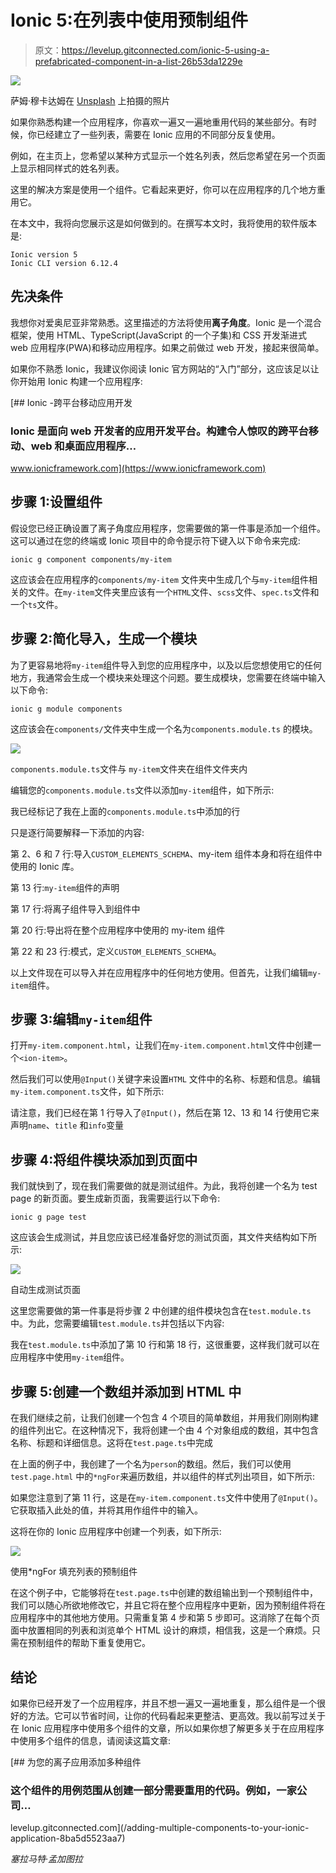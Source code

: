 # Ionic 5:在列表中使用预制组件

> 原文：<https://levelup.gitconnected.com/ionic-5-using-a-prefabricated-component-in-a-list-26b53da1229e>

![](img/2a310d5c40788767df21d44f5c01843f.png)

萨姆·穆卡达姆在 [Unsplash](https://unsplash.com?utm_source=medium&utm_medium=referral) 上拍摄的照片

如果你熟悉构建一个应用程序，你喜欢一遍又一遍地重用代码的某些部分。有时候，你已经建立了一些列表，需要在 Ionic 应用的不同部分反复使用。

例如，在主页上，您希望以某种方式显示一个姓名列表，然后您希望在另一个页面上显示相同样式的姓名列表。

这里的解决方案是使用一个组件。它看起来更好，你可以在应用程序的几个地方重用它。

在本文中，我将向您展示这是如何做到的。在撰写本文时，我将使用的软件版本是:

```
Ionic version 5
Ionic CLI version 6.12.4
```

## 先决条件

我想你对爱奥尼亚非常熟悉。这里描述的方法将使用**离子角度**。Ionic 是一个混合框架，使用 HTML、TypeScript(JavaScript 的一个子集)和 CSS 开发渐进式 web 应用程序(PWA)和移动应用程序。如果之前做过 web 开发，接起来很简单。

如果你不熟悉 Ionic，我建议你阅读 Ionic 官方网站的“入门”部分，这应该足以让你开始用 Ionic 构建一个应用程序:

[](https://www.ionicframework.com) [## Ionic -跨平台移动应用开发

### Ionic 是面向 web 开发者的应用开发平台。构建令人惊叹的跨平台移动、web 和桌面应用程序…

www.ionicframework.com](https://www.ionicframework.com) 

## 步骤 1:设置组件

假设您已经正确设置了离子角度应用程序，您需要做的第一件事是添加一个组件。这可以通过在您的终端或 Ionic 项目中的命令提示符下键入以下命令来完成:

```
ionic g component components/my-item
```

这应该会在应用程序的`components/my-item` 文件夹中生成几个与`my-item`组件相关的文件。在`my-item`文件夹里应该有一个`HTML`文件、`scss`文件、`spec.ts`文件和一个`ts`文件。

## 步骤 2:简化导入，生成一个模块

为了更容易地将`my-item`组件导入到您的应用程序中，以及以后您想使用它的任何地方，我通常会生成一个模块来处理这个问题。要生成模块，您需要在终端中输入以下命令:

```
ionic g module components
```

这应该会在`components/`文件夹中生成一个名为`components.module.ts` 的模块。

![](img/fbb1a26154de19a362ebb648581fb83b.png)

`components.module.ts`文件与 `my-item`文件夹在组件文件夹内

编辑您的`components.module.ts`文件以添加`my-item`组件，如下所示:

我已经标记了我在上面的`components.module.ts`中添加的行

只是逐行简要解释一下添加的内容:

第 2、6 和 7 行:导入`CUSTOM_ELEMENTS_SCHEMA`、my-item 组件本身和将在组件中使用的 Ionic 库。

第 13 行:`my-item`组件的声明

第 17 行:将离子组件导入到组件中

第 20 行:导出将在整个应用程序中使用的 my-item 组件

第 22 和 23 行:模式，定义`CUSTOM_ELEMENTS_SCHEMA`。

以上文件现在可以导入并在应用程序中的任何地方使用。但首先，让我们编辑`my-item`组件。

## 步骤 3:编辑`my-item`组件

打开`my-item.component.html`，让我们在`my-item.component.html`文件中创建一个`<ion-item>`。

然后我们可以使用`@Input()`关键字来设置`HTML` 文件中的名称、标题和信息。编辑`my-item.component.ts`文件，如下所示:

请注意，我们已经在第 1 行导入了`@Input()`，然后在第 12、13 和 14 行使用它来声明`name`、`title` 和`info`变量

## 步骤 4:将组件模块添加到页面中

我们就快到了，现在我们需要做的就是测试组件。为此，我将创建一个名为 test page 的新页面。要生成新页面，我需要运行以下命令:

```
ionic g page test
```

这应该会生成测试，并且您应该已经准备好您的测试页面，其文件夹结构如下所示:

![](img/e6f304d317c72f09049e50edb3e99cc9.png)

自动生成测试页面

这里您需要做的第一件事是将步骤 2 中创建的组件模块包含在`test.module.ts`中。为此，您需要编辑`test.module.ts`并包括以下内容:

我在`test.module.ts`中添加了第 10 行和第 18 行，这很重要，这样我们就可以在应用程序中使用`my-item`组件。

## 步骤 5:创建一个数组并添加到 HTML 中

在我们继续之前，让我们创建一个包含 4 个项目的简单数组，并用我们刚刚构建的组件列出它。在这种情况下，我将创建一个由 4 个对象组成的数组，其中包含名称、标题和详细信息。这将在`test.page.ts`中完成

在上面的例子中，我创建了一个名为`person`的数组。然后，我们可以使用`test.page.html` 中的`*ngFor`来遍历数组，并以组件的样式列出项目，如下所示:

如果您注意到了第 11 行，这是在`my-item.component.ts`文件中使用了`@Input()`。它获取插入此处的值，并将其用作组件中的输入。

这将在你的 Ionic 应用程序中创建一个列表，如下所示:

![](img/82d7fe05e26dc3554ef5de97547d3b09.png)

使用*ngFor 填充列表的预制组件

在这个例子中，它能够将在`test.page.ts`中创建的数组输出到一个预制组件中，我们可以随心所欲地修改它，并且它将在整个应用程序中更新，因为预制组件将在应用程序中的其他地方使用。只需重复第 4 步和第 5 步即可。这消除了在每个页面中放置相同的列表和浏览单个 HTML 设计的麻烦，相信我，这是一个麻烦。只需在预制组件的帮助下重复使用它。

## 结论

如果你已经开发了一个应用程序，并且不想一遍又一遍地重复，那么组件是一个很好的方法。它可以节省时间，让你的代码看起来更整洁、更高效。我以前写过关于在 Ionic 应用程序中使用多个组件的文章，所以如果你想了解更多关于在应用程序中使用多个组件的信息，请阅读这篇文章:

[](/adding-multiple-components-to-your-ionic-application-8ba5d5523aa7) [## 为您的离子应用添加多种组件

### 这个组件的用例范围从创建一部分需要重用的代码。例如，一家公司…

levelup.gitconnected.com](/adding-multiple-components-to-your-ionic-application-8ba5d5523aa7) 

*塞拉马特·孟加图拉*